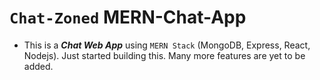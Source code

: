 # `Chat-Zoned` MERN-Chat-App

- This is a _**Chat Web App**_ using `MERN Stack` (MongoDB, Express, React, Nodejs). Just started building this. Many more features are yet to be added.
